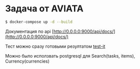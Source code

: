 # Задача от AVIATA


```sh
$ docker-compose up -d --build
```

Документация по api [http://0.0.0.0:9000/api/docs/](http://0.0.0.0:9000/api/docs/)

Тест можно сразу готовыми резултатом [test-it](http://0.0.0.0:9000/results/998b4e9e-0b4b-4e00-a779-65da7456a541/eur/)

Можно было исползвать postgresql для Search(tasks, items), Currency(currencies) 
